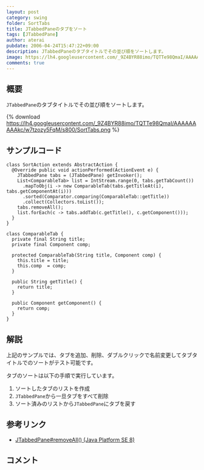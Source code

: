 ```yaml
---
layout: post
category: swing
folder: SortTabs
title: JTabbedPaneのタブをソート
tags: [JTabbedPane]
author: aterai
pubdate: 2006-04-24T15:47:22+09:00
description: JTabbedPaneのタブタイトルでその並び順をソートします。
image: https://lh4.googleusercontent.com/_9Z4BYR88imo/TQTTe98QmaI/AAAAAAAAAkc/w7tzozy5FqM/s800/SortTabs.png
comments: true
---
```

## 概要
`JTabbedPane`のタブタイトルでその並び順をソートします。

{% download https://lh4.googleusercontent.com/_9Z4BYR88imo/TQTTe98QmaI/AAAAAAAAAkc/w7tzozy5FqM/s800/SortTabs.png %}

## サンプルコード
<pre class="prettyprint"><code>class SortAction extends AbstractAction {
  @Override public void actionPerformed(ActionEvent e) {
    JTabbedPane tabs = (JTabbedPane) getInvoker();
    List&lt;ComparableTab&gt; list = IntStream.range(0, tabs.getTabCount())
      .mapToObj(i -&gt; new ComparableTab(tabs.getTitleAt(i), tabs.getComponentAt(i)))
      .sorted(Comparator.comparing(ComparableTab::getTitle))
      .collect(Collectors.toList());
    tabs.removeAll();
    list.forEach(c -&gt; tabs.addTab(c.getTitle(), c.getComponent()));
  }
}

class ComparableTab {
  private final String title;
  private final Component comp;

  protected ComparableTab(String title, Component comp) {
    this.title = title;
    this.comp  = comp;
  }

  public String getTitle() {
    return title;
  }

  public Component getComponent() {
    return comp;
  }
}
</code></pre>

## 解説
上記のサンプルでは、タブを追加、削除、ダブルクリックで名前変更してタブタイトルでのソートがテスト可能です。

タブのソートは以下の手順で実行しています。

1. ソートしたタブのリストを作成
1. `JTabbedPane`から一旦タブをすべて削除
1. ソート済みのリストから`JTabbedPane`にタブを戻す

## 参考リンク
- [JTabbedPane#removeAll() (Java Platform SE 8)](https://docs.oracle.com/javase/jp/8/docs/api/javax/swing/JTabbedPane.html#removeAll--)

<!-- dummy comment line for breaking list -->

## コメント
